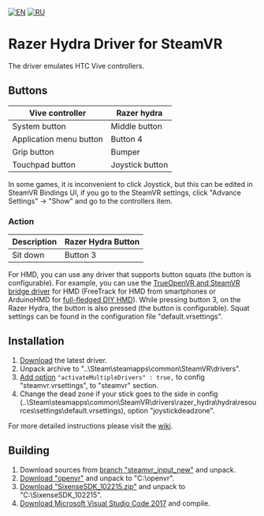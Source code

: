 [![EN](https://user-images.githubusercontent.com/9499881/33184537-7be87e86-d096-11e7-89bb-f3286f752bc6.png)](https://github.com/r57zone/steamvr_driver_hydra) 
[![RU](https://user-images.githubusercontent.com/9499881/27683795-5b0fbac6-5cd8-11e7-929c-057833e01fb1.png)](https://github.com/r57zone/steamvr_driver_hydra/blob/master/README.RU.md) 
# Razer Hydra Driver for SteamVR
The driver emulates HTC Vive controllers.

## Buttons
Vive controller | Razer hydra
------------ | -------------
System button | Middle button
Application menu button | Button 4
Grip button | Bumper
Touchpad button | Joystick button


In some games, it is inconvenient to click Joystick, but this can be edited in SteamVR Bindings UI, if you go to the SteamVR settings, click "Advance Settings" -> "Show" and go to the controllers item.

### Action
Description | Razer Hydra Button
------------ | -------------
Sit down | Button 3


For HMD, you can use any driver that supports button squats (the button is configurable). For example, you can use the [TrueOpenVR and SteamVR bridge driver](https://github.com/TrueOpenVR) for HMD (FreeTrack for HMD from smartphones or ArduinoHMD for [full-fledged DIY HMD](https://github.com/TrueOpenVR/TrueOpenVR-DIY/blob/master/HMD/HMD.md)). While pressing button 3, on the Razer Hydra, the button is also pressed (the button is configurable). Squat settings can be found in the configuration file "default.vrsettings".

## Installation

1. [Download](https://github.com/r57zone/steamvr_driver_hydra/releases/) the latest driver.
2. Unpack archive to "..\Steam\steamapps\common\SteamVR\drivers".
3. [Add option](https://youtu.be/QCA3m4_3IJM?t=197) `"activateMultipleDrivers" : true,` to config "steamvr.vrsettings", to "steamvr" section.
4. Change the dead zone if your stick goes to the side in config (..\Steam\steamapps\common\SteamVR\drivers\razer_hydra\hydra\resources\settings\default.vrsettings), option "joystickdeadzone".

For more detailed instructions please visit the [wiki](https://github.com/betavr/steamvr_driver_hydra/wiki).

## Building

1. Download sources from [branch "steamvr_input_new"](https://github.com/r57zone/steamvr_driver_hydra/tree/r/steamvr_input_new) and unpack.
2. [Download "openvr"](https://github.com/ValveSoftware/openvr) and unpack to "C:\openvr".
3. [Download "SixenseSDK_102215.zip"](https://github.com/r57zone/steamvr_driver_hydra/releases) and unpack to "C:\SixenseSDK_102215".
4. [Download Microsoft Visual Studio Code 2017](https://code.visualstudio.com/download) and compile.
